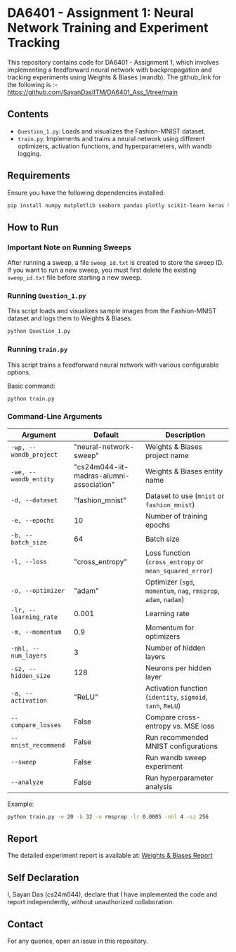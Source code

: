 # DA6401 - Assignment 1: Neural Network Training and Experiment Tracking

This repository contains code for DA6401 - Assignment 1, which involves implementing a feedforward neural network with backpropagation and tracking experiments using Weights & Biases (wandb). The github_link for the following is :- https://github.com/SayanDasIITM/DA6401_Ass_1/tree/main

## Contents
- `Question_1.py`: Loads and visualizes the Fashion-MNIST dataset.
- `train.py`: Implements and trains a neural network using different optimizers, activation functions, and hyperparameters, with wandb logging.

## Requirements

Ensure you have the following dependencies installed:

```bash
pip install numpy matplotlib seaborn pandas plotly scikit-learn keras tensorflow wandb
```

## How to Run

### Important Note on Running Sweeps
After running a sweep, a file `sweep_id.txt` is created to store the sweep ID. If you want to run a new sweep, you must first delete the existing `sweep_id.txt` file before starting a new sweep.


### Running `Question_1.py`

This script loads and visualizes sample images from the Fashion-MNIST dataset and logs them to Weights & Biases.

```bash
python Question_1.py
```

### Running `train.py`

This script trains a feedforward neural network with various configurable options.

Basic command:

```bash
python train.py
```

### Command-Line Arguments

| Argument | Default | Description |
|----------|---------|-------------|
| `-wp, --wandb_project` | "neural-network-sweep" | Weights & Biases project name |
| `-we, --wandb_entity` | "cs24m044-iit-madras-alumni-association" | Weights & Biases entity name |
| `-d, --dataset` | "fashion_mnist" | Dataset to use (`mnist` or `fashion_mnist`) |
| `-e, --epochs` | 10 | Number of training epochs |
| `-b, --batch_size` | 64 | Batch size |
| `-l, --loss` | "cross_entropy" | Loss function (`cross_entropy` or `mean_squared_error`) |
| `-o, --optimizer` | "adam" | Optimizer (`sgd`, `momentum`, `nag`, `rmsprop`, `adam`, `nadam`) |
| `-lr, --learning_rate` | 0.001 | Learning rate |
| `-m, --momentum` | 0.9 | Momentum for optimizers |
| `-nhl, --num_layers` | 3 | Number of hidden layers |
| `-sz, --hidden_size` | 128 | Neurons per hidden layer |
| `-a, --activation` | "ReLU" | Activation function (`identity`, `sigmoid`, `tanh`, `ReLU`) |
| `--compare_losses` | False | Compare cross-entropy vs. MSE loss |
| `--mnist_recommend` | False | Run recommended MNIST configurations |
| `--sweep` | False | Run wandb sweep experiment |
| `--analyze` | False | Run hyperparameter analysis |

Example:

```bash
python train.py -e 20 -b 32 -o rmsprop -lr 0.0005 -nhl 4 -sz 256
```

## Report

The detailed experiment report is available at:
[Weights & Biases Report](https://api.wandb.ai/links/cs24m044-iit-madras-alumni-association/vzk6r03m)


## Self Declaration
I, Sayan Das (cs24m044), declare that I have implemented the code and report independently, without unauthorized collaboration.

## Contact
For any queries, open an issue in this repository.

